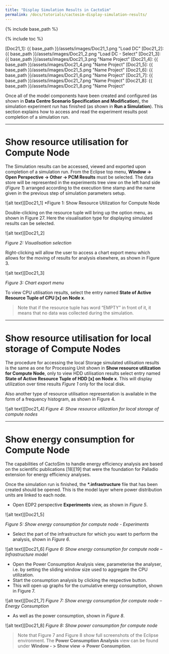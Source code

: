 ```yaml
---
title: "Display Simulation Results in CactoSim"
permalink: /docs/tutorials/cactosim-display-simulation-results/
---
```


{% include base_path %}

{% include toc %}

[Doc21_1]: {{ base_path }}/assets/images/Doc21_1.png "Load DC"
[Doc21_2]: {{ base_path }}/assets/images/Doc21_2.png "Load DC - Select"
[Doc21_3]: {{ base_path }}/assets/images/Doc21_3.png "Name Project"
[Doc21_4]: {{ base_path }}/assets/images/Doc21_4.png "Name Project"
[Doc21_5]: {{ base_path }}/assets/images/Doc21_5.png "Name Project"
[Doc21_6]: {{ base_path }}/assets/images/Doc21_6.png "Name Project"
[Doc21_7]: {{ base_path }}/assets/images/Doc21_7.png "Name Project"
[Doc21_8]: {{ base_path }}/assets/images/Doc21_8.png "Name Project"

Once all of the model components have been created and configured (as shown in __Data Centre Scenario Specification and Modification__), the simulation experiment run has finished (as shown in __Run a Simulation__). This section explains how to access and read the experiment results post completion of a simulation run.

---

# Show resource utilisation for Compute Node

The Simulation results can be accessed, viewed and exported upon completion of a simulation run. From the Eclipse top menu, __Window -> Open Perspective -> Other -> PCM Results__ must be selected. The data store will be represented in the experiments tree view on the left hand side (*Figure 1*) arranged according to the execution time stamp and the name given in the previous step of simulation parameters setup.

![alt text][Doc21_1]
*Figure 1: Show Resource Utilization for Compute Node

Double-clicking on the resource tuple will bring up the option menu, as shown in Figure 27. Here the visualisation type for displaying simulated results can be selected.

![alt text][Doc21_2]

*Figure 2: Visualisation selection*

Right-clicking will allow the user to access a chart export menu which allows for the moving of results for analysis elsewhere, as shown in Figure 3.

![alt text][Doc21_3]

*Figure 3: Chart export menu*

To view CPU utilisation results, select the entry named __State of Active Resource Tuple of CPU [x] on Node x__.

> Note that if the resource tuple has word “EMPTY” in front of it, it means that no data was collected during the simulation.

---

# Show resource utilisation for local storage of Compute Nodes

The procedure for accessing the local Storage simulated utilisation results is the same as one for Processing Unit shown in __Show resource utilization for Compute Node__, only to view HDD utilisation results select entry named __State of Active Resource Tuple of HDD [x] on Node x__. This will display utilization over time results *Figure 1* only for the local disk.

Also another type of resource utilisation representation is available in the form of a frequency histogram, as shown in Figure 4.

![alt text][Doc21_4]
*Figure 4: Show resource utilization for local storage of compute nodes*

---

# Show energy consumption for Compute Node

The capabilities of CactoSim to handle energy efficiency analysis are based on the scientific publications  [18][19] that were the foundation for Palladio extension for energy efficiency analyses.

Once the simulation run is finished, the __*.infrastructure__ file that has been created should be opened. This is the model layer where power distribution units are linked to each node.

- Open EDP2 perspective __Experiments__ view, as shown in *Figure 5*.

![alt text][Doc21_5]

*Figure 5: Show energy consumption for compute node - Experiments*

- Select the part of the infrastructure for which you want to perform the analysis, shown in *Figure 6*.

![alt text][Doc21_6]
*Figure 6: Show energy consumption for compute node –Infrastructure model*

- Open the Power Consumption Analysis view, parameterise the analyser, i.e. by setting the sliding window size used to aggregate the CPU utilization. 
- Start the consumption analysis by clicking the respective button. 
- This will open up graphs for the cumulative energy consumption, shown in Figure 7.

![alt text][Doc21_7]
*Figure 7: Show energy consumption for compute node –Energy Consumption*

- As well as the power consumption, shown in *Figure 8*.

![alt text][Doc21_8]
*Figure 8: Show power consumption for compute node*

> Note that Figure 7 and Figure 8 show full screenshots of the Eclipse environment.  The __Power Consumption Analysis__ view can be found under __Window - > Show view -> Power Consumption__.


